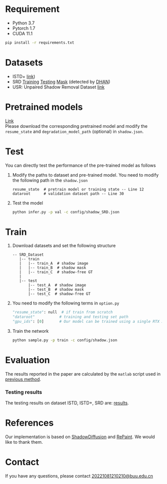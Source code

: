 # Requirement
- Python 3.7
- Pytorch 1.7
- CUDA 11.1
```bash
pip install -r requirements.txt
```

# Datasets
- ISTD+ [link](https://github.com/cvlab-stonybrook/SID))
- SRD [Training](https://drive.google.com/file/d/1W8vBRJYDG9imMgr9I2XaA13tlFIEHOjS/view) [Testing](https://drive.google.com/file/d/1GTi4BmQ0SJ7diDMmf-b7x2VismmXtfTo/view) [Mask](https://uofmacau-my.sharepoint.com/:u:/g/personal/yb87432_um_edu_mo/EZ8CiIhNADlAkA4Fhim_QzgBfDeI7qdUrt6wv2EVxZSc2w?e=wSjVQT) (detected by [DHAN](https://github.com/vinthony/ghost-free-shadow-removal))
- USR: Unpaired Shadow Removal Dataset [link](https://drive.google.com/file/d/1PPAX0W4eyfn1cUrb2aBefnbrmhB1htoJ/view)

# Pretrained models
[Link](https://pan.baidu.com/s/1X0hQMWJrIot9h3YjKs5USA?pwd=wb6r)<br>
Please download the corresponding pretrained model and modify the `resume_state` and `degradation_model_path` (optional) in `shadow.json`.

# Test

You can directly test the performance of the pre-trained model as follows

1. Modify the paths to dataset and pre-trained model. You need to modify the following path in the `shadow.json`

    ```text
    resume_state  # pretrain model or training state -- Line 12
    dataroot      # validation dataset path -- Line 30
    ```

2. Test the model

    ```bash
    python infer.py -p val -c config/shadow_SRD.json
    ```
# Train

1. Download datasets and set the following structure

    ```
    -- SRD_Dataset
       |-- train
       |   |-- train_A  # shadow image
       |   |-- train_B  # shadow mask
       |   |-- train_C  # shadow-free GT
       |
       |-- test
           |-- test_A  # shadow image
           |-- test_B  # shadow mask
           |-- test_C  # shadow-free GT
    ```

2. You need to modify the following terms in `option.py`

    ```python
    "resume_state": null  # if train from scratch
    "dataroot"           # training and testing set path
    "gpu_ids": [0]       # Our model can be trained using a single RTX A5000 GPU. You can also train the model using multiple GPUs by changing this to [0, 1].
    ```

3. Train the network

    ```bash
    python sample.py -p train -c config/shadow.json
    ```

# Evaluation

The results reported in the paper are calculated by the `matlab` script used in [previous method](https://github.com/zhuyr97/AAAI2022_Unfolding_Network_Shadow_Removal/tree/master/codes).

### Testing results

The testing results on dataset ISTD, ISTD+, SRD are: [results](https://pan.baidu.com/s/12n9MvdLNvJSrY6-xhp3OOQ?pwd=34t2).

# References

Our implementation is based on [ShadowDiffusion](https://github.com/GuoLanqing/ShadowDiffusion) and [RePaint](https://github.com/andreas128/RePaint). We would like to thank them.

# Contact
If you have any questions, please contact 20221081210210@buu.edu.cn
